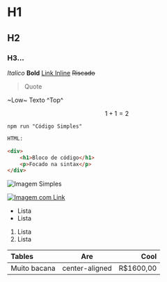 # H1

## H2

### H3...

_Italico_ **Bold** [Link Inline](http://google.com) ~~Riscado~~

> Quote

~Low~ Texto ^Top^

$$
1+1=2
$$

`npm run "Código Simples"`

```html
HTML:

<div>
	<h1>Bloco de código</h1>
	<p>Focado na sintax</p>
</div>
```

![Imagem Simples](https://media.licdn.com/dms/image/D4E0BAQG-i2j7Q2WFIA/company-logo_200_200/0/1694593111703?e=2147483647&v=beta&t=VYkw5GvugUIP8zfh_3puWETBrtdygEUqqaU5fghxkyc)

[![Imagem com Link](https://logowik.com/content/uploads/images/hand-click9619.jpg)](http://google.com)

-   Lista
-   Lista

1. Lista
2. Lista

| Tables       |      Are       |      Cool |
| :----------- | :------------: | --------: |
| Muito bacana | center-aligned | R$1600,00 |
